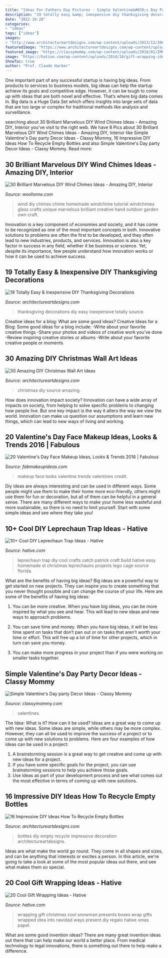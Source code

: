 ```yaml
---
title: "Ideas For Fathers Day Pictures - Simple Valentine&#039;s Day Party Decor Ideas"
description: "19 totally easy &amp; inexpensive diy thanksgiving decorations"
date: "2022-10-28"
categories:
- "ideas"
tags: ["ideas"]
images:
- "http://www.architectureartdesigns.com/wp-content/uploads/2013/12/306-630x917.jpg"
featuredImage: "https://www.architectureartdesigns.com/wp-content/uploads/2013/03/decoration-bottles-diy-ArchitectureArtDesigns-14.jpg"
featured_image: "https://classymommy.com/wp-content/uploads/2016/01/IMG_2811.jpg"
image: "https://hative.com/wp-content/uploads/2014/10/gift-wrapping-ideas/7-cool-gift-wrapping-ideas.jpg"
ShowToc: true
author: "Prof. Claude Harber"
---
```



One important part of any successful startup is having big ideas. From products to services to business models, big ideas can help the startup achieve its goals and competitive edge. However, it can be tough to come up with ideas that are both novel and effective. That’s where big data comes in. Big data is a Huge Data Set which offers insights into large sets of data that are too large or complex for traditional methods like analysis and surveillance.

	

		
searching about 30 Brilliant Marvelous DIY Wind Chimes Ideas - Amazing DIY, Interior you've visit to the right web. We have 8 Pics about 30 Brilliant Marvelous DIY Wind Chimes Ideas - Amazing DIY, Interior like Simple Valentine&#039;s Day party Decor Ideas - Classy Mommy, 16 Impressive DIY Ideas How To Recycle Empty Bottles and also Simple Valentine&#039;s Day party Decor Ideas - Classy Mommy. Read more:
		
    
## 30 Brilliant Marvelous DIY Wind Chimes Ideas - Amazing DIY, Interior

<img loading=lazy src="http://www.woohome.com/wp-content/uploads/2014/02/DIY-wind-chime-27-2.jpg" onerror="this.onerror=null;this.src='https://tse2.mm.bing.net/th?id=OIP.ZP8bwKiCsTKZB--pbLPMDwHaLj&amp;pid=15.1';" alt="30 Brilliant Marvelous DIY Wind Chimes Ideas - Amazing DIY, Interior">

_Source: woohome.com_

>wind diy chimes chime homemade windchime tutorial windchimes glass crafts unique marvelous brilliant creative hand outdoor garden own craft. 

	

Innovation is a key component of economies and society, and it has come to be recognized as one of the most important concepts in both. Innovative solutions to problems are often the first to be developed, and they often lead to new industries, products, and services. Innovation is also a key factor in success in any field, whether it be business or science. Yet, despite its importance, few people understand how innovation works or how it can be used to achieve success.

    
## 19 Totally Easy &amp; Inexpensive DIY Thanksgiving Decorations

<img loading=lazy src="https://www.architectureartdesigns.com/wp-content/uploads/2015/10/1553.jpg" onerror="this.onerror=null;this.src='https://tse2.mm.bing.net/th?id=OIP.n3CemymEjIVnTXc1ALT0RwHaJ4&amp;pid=15.1';" alt="19 Totally Easy &amp; Inexpensive DIY Thanksgiving Decorations">

_Source: architectureartdesigns.com_

>thanksgiving decorations diy easy inexpensive totally source. 

	

Creative ideas for a blog: What are some good ideas?
Creative Ideas for a Blog:
Some good ideas for a blog include: 
-Write about your favorite creative things 
-Share your photos and videos of creative work you’ve done 
-Review inspiring creative stories or albums 
-Write about your favorite creative people or moments

    
## 30 Amazing DIY Christmas Wall Art Ideas

<img loading=lazy src="http://www.architectureartdesigns.com/wp-content/uploads/2013/12/306-630x917.jpg" onerror="this.onerror=null;this.src='https://tse3.mm.bing.net/th?id=OIP.Hd6I6UsfmZy_vHjsBpJBpwHaKx&amp;pid=15.1';" alt="30 Amazing DIY Christmas Wall Art Ideas">

_Source: architectureartdesigns.com_

>christmas diy source amazing. 

	

How does innovation impact society?
Innovation can have a wide array of impacts on society, from helping to solve specific problems to changing how people live. But one key impact is the way it alters the way we view the world. Innovation can make us question our assumptions and learn new things, which can lead to new ways of living and working.

    
## 20 Valentine&#039;s Day Face Makeup Ideas, Looks &amp; Trends 2016 | Fabulous

<img loading=lazy src="http://fabmakeupideas.com/wp-content/uploads/2016/01/20-Valentines-Day-Face-Makeup-Ideas-Looks-Trends-2016-18.jpg" onerror="this.onerror=null;this.src='https://tse2.mm.bing.net/th?id=OIP.JJHg2Lbt372kbhJQJeu1SAHaKG&amp;pid=15.1';" alt="20 Valentine&#039;s Day Face Makeup Ideas, Looks &amp; Trends 2016 | Fabulous">

_Source: fabmakeupideas.com_

>makeup face looks valentine trends valentines credit. 

	

Diy ideas are always interesting and can be used in different ways. Some people might use them to make their home more eco-friendly, others might use them for fun or decoration, but all of them can be helpful in a general sense. There are many different ways to make your home less wasteful and more sustainable, so there is no need to limit yourself. Start with some simple ideas and see where they take you!

    
## 10+ Cool DIY Leprechaun Trap Ideas - Hative

<img loading=lazy src="https://hative.com/wp-content/uploads/2014/06/leprechaun-trap-ideas/11-leprechaun-trap-ideas.jpg" onerror="this.onerror=null;this.src='https://tse4.mm.bing.net/th?id=OIP.3JO5kcPcS9iL2H4T1Aj_ngHaJ4&amp;pid=15.1';" alt="10+ Cool DIY Leprechaun Trap Ideas - Hative">

_Source: hative.com_

>leprechaun trap diy cool crafts catch patrick craft build hative easy homemade st christmas leprechauns projects lego cage source florida. 

	

What are the benefits of having big ideas?
Big ideas are a powerful way to get started on new projects. They can inspire you to create something that you never thought possible and can change the course of your life. Here are some of the benefits of having big ideas:
1. You can be more creative. When you have big ideas, you can be more inspired by what you see and hear. This will lead to new ideas and new ways to approach problems.

2. You can save time and money. When you have big ideas, it will be less time spent on tasks that don’t pan out or on tasks that aren’t worth your time or effort. This will free up a lot of time for other projects, which in turn can save you money.

3. You can make more progress in your project than if you were working on smaller tasks together.

    
## Simple Valentine&#039;s Day Party Decor Ideas - Classy Mommy

<img loading=lazy src="https://classymommy.com/wp-content/uploads/2016/01/IMG_2811.jpg" onerror="this.onerror=null;this.src='https://tse4.mm.bing.net/th?id=OIP.NpmtwasuxEW2CsWC2pRVOgHaJ4&amp;pid=15.1';" alt="Simple Valentine&#039;s Day party Decor Ideas - Classy Mommy">

_Source: classymommy.com_

>valentines. 

	

The Idea: What is it? How can it be used?
Ideas are a great way to come up with new ideas. Some ideas are simple, while others may be more complex. However, they can all be used to improve the success of a project or to come up with new solutions to problems. Here are four examples of how ideas can be used in a project: 
1. A brainstorming session is a great way to get creative and come up with new ideas for a project.
2. If you have some specific goals for the project, you can use brainstorming sessions to help you achieve those goals.
3. Use ideas as part of your development process and see what comes out the most effective in terms of coming up with new solutions.

    
## 16 Impressive DIY Ideas How To Recycle Empty Bottles

<img loading=lazy src="https://www.architectureartdesigns.com/wp-content/uploads/2013/03/decoration-bottles-diy-ArchitectureArtDesigns-14.jpg" onerror="this.onerror=null;this.src='https://tse1.mm.bing.net/th?id=OIP.pjZn0FNMfvY0taDydgX2CAHaJ6&amp;pid=15.1';" alt="16 Impressive DIY Ideas How To Recycle Empty Bottles">

_Source: architectureartdesigns.com_

>bottles diy empty recycle impressive decoration architectureartdesigns. 

	

Ideas are what make the world go round. They come in all shapes and sizes, and can be anything that interests or excites a person. In this article, we're going to take a look at some of the most popular ideas out there, and see what makes them so special.

    
## 20 Cool Gift Wrapping Ideas - Hative

<img loading=lazy src="https://hative.com/wp-content/uploads/2014/10/gift-wrapping-ideas/7-cool-gift-wrapping-ideas.jpg" onerror="this.onerror=null;this.src='https://tse2.mm.bing.net/th?id=OIP.FCGR5qcVwaA-UGUQzGBzGgHaM2&amp;pid=15.1';" alt="20 Cool Gift Wrapping Ideas - Hative">

_Source: hative.com_

>wrapping gift christmas cool snowman presents boxes wrap gifts wrapped idea into navidad ways present diy regalo hative xmas papel. 

	

What are some good invention ideas?
There are many great invention ideas out there that can help make our world a better place. From medical technology to legal innovations, there is something out there to help make a difference.

